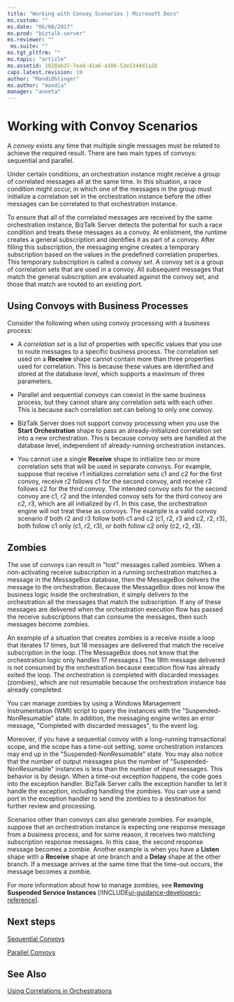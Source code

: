 ```yaml
---
title: "Working with Convoy Scenarios | Microsoft Docs"
ms.custom: ""
ms.date: "06/08/2017"
ms.prod: "biztalk-server"
ms.reviewer: ""
 ms.suite: ""
ms.tgt_pltfrm: ""
ms.topic: "article"
ms.assetid: 1028ab37-7ead-41a6-a186-53e5344d1a28
caps.latest.revision: 19
author: "MandiOhlinger"
ms.author: "mandia"
manager: "anneta"
---
```

# Working with Convoy Scenarios
A *convoy* exists any time that multiple single messages must be related to achieve the required result. There are two main types of convoys: sequential and parallel.  
  
 Under certain conditions, an orchestration instance might receive a group of correlated messages all at the same time. In this situation, a race condition might occur, in which one of the messages in the group must initialize a correlation set in the orchestration instance before the other messages can be correlated to that orchestration instance.  
  
 To ensure that all of the correlated messages are received by the same orchestration instance, BizTalk Server detects the potential for such a race condition and treats these messages as a convoy. At enlistment, the runtime creates a general subscription and identifies it as part of a convoy. After filling this subscription, the messaging engine creates a temporary subscription based on the values in the predefined correlation properties. This temporary subscription is called a *convoy set*. A convoy set is a group of correlation sets that are used in a convoy. All subsequent messages that match the general subscription are evaluated against the convoy set, and those that match are routed to an existing port.  
  
## Using Convoys with Business Processes  
 Consider the following when using convoy processing with a business process:  
  
-   A *correlation set* is a list of properties with specific values that you use to route messages to a specific business process. The correlation set used on a **Receive** shape cannot contain more than three properties used for correlation. This is because these values are identified and stored at the database level, which supports a maximum of three parameters.  
  
-   Parallel and sequential convoys can coexist in the same business process, but they cannot share any correlation sets with each other. This is because each correlation set can belong to only one convoy.  
  
-   BizTalk Server does not support convoy processing when you use the **Start Orchestration** shape to pass an already-initialized correlation set into a new orchestration. This is because convoy sets are handled at the database level, independent of already-running orchestration instances.  
  
-   You cannot use a single **Receive** shape to initialize two or more correlation sets that will be used in separate convoys. For example, suppose that receive r1 initializes correlation sets c1 and c2 for the first convoy, receive r2 follows c1 for the second convoy, and receive r3 follows c2 for the third convoy. The intended convoy sets for the second convoy are c1, r2 and the intended convoy sets for the third convoy are c2, r3, which are all initialized by r1. In this case, the orchestration engine will not treat these as convoys. The example is a valid convoy scenario if both r2 and r3 follow both c1 and c2 (c1, r2, r3 and c2, r2, r3), both follow c1 only (c1, r2, r3), or both follow c2 only (c2, r2, r3).  
  
## Zombies  
 The use of convoys can result in "lost" messages called zombies. When a non-activating receive subscription in a running orchestration matches a message in the MessageBox database, then the MessageBox delivers the message to the orchestration. Because the MessageBox does not know the business logic inside the orchestration, it simply delivers to the orchestration all the messages that match the subscription. If any of these messages are delivered when the orchestration execution flow has passed the receive subscriptions that can consume the messages, then such messages become zombies.  
  
 An example of a situation that creates zombies is a receive inside a loop that iterates 17 times, but 18 messages are delivered that match the receive subscription in the loop. (The MessageBox does not know that the orchestration logic only handles 17 messages.) The 18th message delivered is not consumed by the orchestration because execution flow has already exited the loop. The orchestration is completed with discarded messages (zombies), which are not resumable because the orchestration instance has already completed.  
  
 You can manage zombies by using a Windows Management Instrumentation (WMI) script to query the instances with the "Suspended-NonResumable" state. In addition, the messaging engine writes an error message, "Completed with discarded messages", to the event log.  
  
 Moreover, if you have a sequential convoy with a long-running transactional scope, and the scope has a time-out setting, some orchestration instances may end up in the "Suspended-NonResumable" state. You may also notice that the number of output messages plus the number of "Suspended-NonResumable" instances is less than the number of input messages. This behavior is by design. When a time-out exception happens, the code goes into the exception handler. BizTalk Server calls the exception handler to let it handle the exception, including handling the zombies. You can use a send port in the exception handler to send the zombies to a destination for further review and processing.  
  
 Scenarios other than convoys can also generate zombies. For example, suppose that an orchestration instance is expecting one response message from a business process, and for some reason, it receives two matching subscription response messages. In this case, the second response message becomes a zombie. Another example is when you have a **Listen** shape with a **Receive** shape at one branch and a **Delay** shape at the other branch. If a message arrives at the same time that the time-out occurs, the message becomes a zombie.  
  
 For more information about how to manage zombies, see **Removing Suspended Service Instances** [!INCLUDE[ui-guidance-developers-reference](../includes/ui-guidance-developers-reference.md)].
  
## Next steps
 [Sequential Convoys](../core/sequential-convoys.md)  
  
 [Parallel Convoys](../core/parallel-convoys.md)  
  
## See Also  
 [Using Correlations in Orchestrations](../core/using-correlations-in-orchestrations.md)